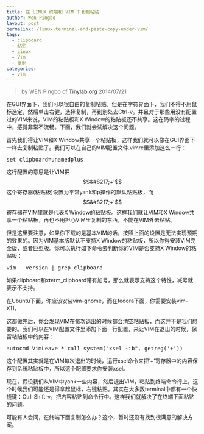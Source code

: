```yaml
---
title: 在 LINUX 终端和 VIM 下复制粘贴
author: Wen Pingbo
layout: post
permalink: /linux-terminal-and-paste-copy-under-vim/
tags:
  - clipboard
  - 粘贴
  - Linux
  - Vim
  - 复制
categories:
  - Vim
---
```


> by WEN Pingbo of [Tinylab.org][1]
> 2014/07/21

在GUI界面下，我们可以很自由的复制粘贴。但是在字符界面下，我们不得不用鼠标选定，然后单击右健，选择复制，再到别处去Ctrl-v。并且对于那些用没有配置过的VIM来说，VIM的粘贴板和X Window的粘贴板还不共享。这在码字的过程中，感觉非常不流畅。下面，我们就尝试解决这个问题。

首先我们得让VIM和X Window共享一个粘贴板，这样我们就可以像在GUI界面下一样去复制粘贴了。我们可以在自己的VIM配置文件.vimrc里添加这么一行：

<pre>set clipboard=unamedplus
</pre>

这行配置的意思是让VIM把$$&#8217;+'$$这个寄存器(粘贴板)设置为平常yank和p操作的默认粘贴板，而$$&#8217;+'$$寄存器在VIM里就是代表X Window的粘贴板。这样我们就让VIM和X Window共享一个粘贴板，再也不用担心VIM里复制的东西，不能在VIM外去粘贴。

但是这里要注意，如果你下载的是基本VIM的话，按照上面的设置是无法实现预期的效果的。因为VIM基本版默认不支持X Window的粘贴板，所以你得安装VIM完全版，或者巨型版。你可以执行如下命令去判断你的VIM是否支持X Window的粘贴板：

<pre>vim --version | grep clipboard
</pre>

如果clipboard和xterm_clipboard带有加号，那么就表示支持这个特性，减号就表示不支持。

在Ubuntu下面，你应该安装vim-gnome，而在fedora下面，你需要安装vim-X11。

这都做完后，你会发现VIM在每次退出的时候都会清空粘贴板，而这并不是我们想要的。我们可以在VIM配置文件里添加下面一行配置，来让VIM在退出的时候，保留粘贴板中的内容：

<pre>autocmd VimLeave * call system("xsel -ib", getreg('+'))
</pre>

这个配置其实就是在VIM每次退出的时候，运行xsel命令来把&#8217;+'寄存器中的内容保存到系统粘贴板中，所以这个配置要求你安装xsel。

现在，假设我们从VIM中yank一些内容，然后退出VIM，粘贴到终端命令行上，这个时候我们可能还是得拿起鼠标，右键粘贴。其实在大多数terminal中都有一个快捷键：Ctrl-Shift-v，把内容粘贴到命令行中。这样我们就解决了在终端下面粘贴的问题。

可能有人会问，在终端下面复制怎么办？这个，暂时还没有找到很满意的解决方案。





 [1]: https://tinylab.org
